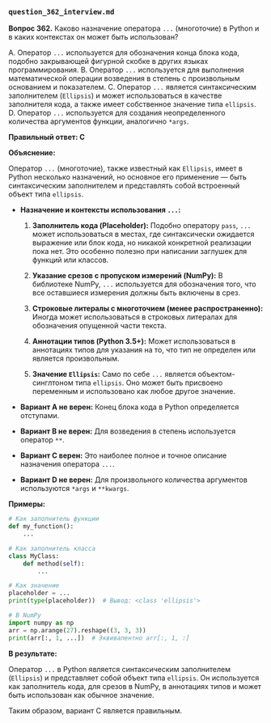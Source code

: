 ### `question_362_interview.md`

**Вопрос 362.** Каково назначение оператора `...` (многоточие) в Python и в каких контекстах он может быть использован?

A. Оператор `...` используется для обозначения конца блока кода, подобно закрывающей фигурной скобке в других языках программирования.
B. Оператор `...` используется для выполнения математической операции возведения в степень с произвольным основанием и показателем.
C. Оператор `...` является синтаксическим заполнителем (`Ellipsis`) и может использоваться в качестве заполнителя кода, а также имеет собственное значение типа `ellipsis`.
D. Оператор `...` используется для создания неопределенного количества аргументов функции, аналогично `*args`.

**Правильный ответ: C**

**Объяснение:**

Оператор `...` (многоточие), также известный как `Ellipsis`, имеет в Python несколько назначений, но основное его применение — быть синтаксическим заполнителем и представлять собой встроенный объект типа `ellipsis`.

*   **Назначение и контексты использования `...`:**
    1.  **Заполнитель кода (Placeholder):** Подобно оператору `pass`, `...` может использоваться в местах, где синтаксически ожидается выражение или блок кода, но никакой конкретной реализации пока нет. Это особенно полезно при написании заглушек для функций или классов.

    2.  **Указание срезов с пропуском измерений (NumPy):** В библиотеке NumPy, `...` используется для обозначения того, что все оставшиеся измерения должны быть включены в срез.

    3.  **Строковые литералы с многоточием (менее распространенно):** Иногда может использоваться в строковых литералах для обозначения опущенной части текста.

    4.  **Аннотации типов (Python 3.5+):** Может использоваться в аннотациях типов для указания на то, что тип не определен или является произвольным.

    5.  **Значение `Ellipsis`:** Само по себе `...` является объектом-синглтоном типа `ellipsis`. Оно может быть присвоено переменным и использовано как любое другое значение.

*   **Вариант A не верен:** Конец блока кода в Python определяется отступами.
*   **Вариант B не верен:** Для возведения в степень используется оператор `**`.
*   **Вариант C верен:** Это наиболее полное и точное описание назначения оператора `...`.
*   **Вариант D не верен:** Для произвольного количества аргументов используются `*args` и `**kwargs`.

**Примеры:**

````python
# Как заполнитель функции
def my_function():
    ...

# Как заполнитель класса
class MyClass:
    def method(self):
        ...

# Как значение
placeholder = ...
print(type(placeholder))  # Вывод: <class 'ellipsis'>

# В NumPy
import numpy as np
arr = np.arange(27).reshape((3, 3, 3))
print(arr[:, 1, ...])  # Эквивалентно arr[:, 1, :]
````

**В результате:**

Оператор `...` в Python является синтаксическим заполнителем (`Ellipsis`) и представляет собой объект типа `ellipsis`. Он используется как заполнитель кода, для срезов в NumPy, в аннотациях типов и может быть использован как обычное значение.

Таким образом, вариант C является правильным.

